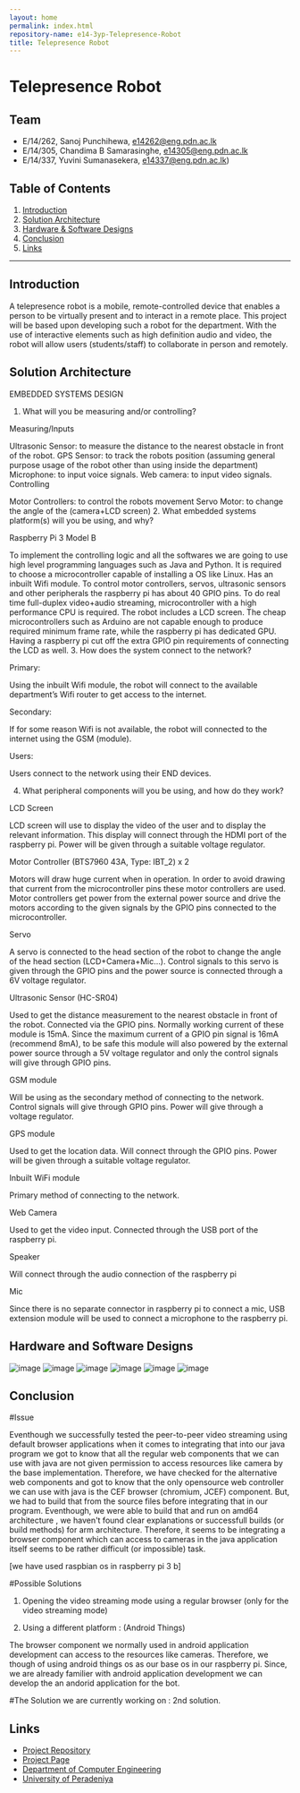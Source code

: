 ```yaml
---
layout: home
permalink: index.html
repository-name: e14-3yp-Telepresence-Robot
title: Telepresence Robot
---
```

# Telepresence Robot
## Team
-  E/14/262, Sanoj Punchihewa, [e14262@eng.pdn.ac.lk](mailto:e14262@eng.pdn.ac.lk)
-  E/14/305, Chandima B Samarasinghe, [e14305@eng.pdn.ac.lk](mailto:e14305@eng.pdn.ac.lk)
-  E/14/337, Yuvini Sumanasekera, [e14337@eng.pdn.ac.lk](mailto:e14337@eng.pdn.ac.lk))
## Table of Contents
1. [Introduction](#introduction)
2. [Solution Architecture](#solution-architecture )
3. [Hardware & Software Designs](#hardware-and-software-designs)
4. [Conclusion](#conclusion)
5. [Links](#links)

---

## Introduction

A telepresence robot is a mobile, remote-controlled device that enables a person to be virtually present and to interact in a remote place. This project will be based upon developing such a robot for the department. With the use of interactive elements such as high definition audio and video, the robot will allow users (students/staff) to collaborate in person and remotely.


## Solution Architecture

EMBEDDED SYSTEMS DESIGN

 

1. What will you be measuring and/or controlling?

 Measuring/Inputs

Ultrasonic Sensor: to measure the distance to the nearest obstacle in front of the robot.
GPS Sensor: to track the robots position (assuming general purpose usage of the robot other than using inside the department)
Microphone: to input voice signals.
Web camera: to input video signals.
Controlling

Motor Controllers: to control the robots movement
Servo Motor: to change the angle of the (camera+LCD screen)
2. What embedded systems platform(s) will you be using, and why?

 Raspberry Pi 3 Model B

To implement the controlling logic and all the softwares we are going to use high level programming languages such as Java and Python. It is required to choose a microcontroller capable of installing a OS like Linux.
Has an inbuilt Wifi module.
To control motor controllers, servos, ultrasonic sensors and other peripherals the raspberry pi has about 40 GPIO pins.
To do real time full-duplex video+audio streaming, microcontroller with a high performance CPU is required.
The robot includes a LCD screen. The cheap microcontrollers such as Arduino are not capable enough to produce required minimum frame rate, while the raspberry pi has dedicated GPU. Having a raspberry pi cut off the extra GPIO pin requirements of connecting the LCD as well.
 3. How does the system connect to the network?

 Primary:

Using the inbuilt Wifi module, the robot will connect to the available department’s Wifi router to get access to the internet.

 

Secondary:

If for some reason Wifi is not available, the robot will connected to the internet using the GSM (module).

 

Users:

Users connect to the network using their END devices. 

 

4. What peripheral components will you be using, and how do they work?

 

LCD Screen

LCD screen will use to display the video of the user and to display the relevant information. This display will connect through the HDMI port of the raspberry pi. Power will be given through a suitable voltage regulator.    

 

Motor Controller (BTS7960 43A, Type: IBT_2) x 2

Motors will draw huge current when in operation. In order to avoid drawing that current from the microcontroller pins these motor controllers are used. Motor controllers get power from the external power source and drive the motors according to the given signals by the GPIO pins connected to the microcontroller.

   

Servo

A servo is connected to the head section of the robot to change the angle of the head section (LCD+Camera+Mic…). Control signals to this servo is given through the GPIO pins and the power source is connected through a 6V voltage regulator.

 

Ultrasonic Sensor (HC-SR04)

Used to get the distance measurement to the nearest obstacle in front of the robot. Connected via the GPIO pins. Normally working current of these module is 15mA. Since the maximum current of a GPIO pin signal is 16mA (recommend 8mA), to be safe this module will also powered by the external power source through a 5V voltage regulator and only the control signals will give through GPIO pins.

 

GSM module

Will be using as the secondary method of connecting to the network. Control signals will give through GPIO pins. Power will give through a voltage regulator.

 

GPS module

Used to get the location data. Will connect through the GPIO pins. Power will be given through a suitable voltage regulator.

 

Inbuilt WiFi module

Primary method of connecting to the network.

 

Web Camera

Used to get the video input. Connected through the USB port of the raspberry pi.

 

Speaker

Will connect through the audio connection of the raspberry pi

 

Mic

Since there is no separate connector in raspberry pi to connect a mic, USB extension module will be used to connect a microphone to the raspberry pi.

 

## Hardware and Software Designs

![image](https://user-images.githubusercontent.com/73756777/120496303-14412580-c3db-11eb-8b82-c84132aa0a89.png)
![image](https://user-images.githubusercontent.com/73756777/120496370-2327d800-c3db-11eb-8be0-50f0d2bf2d5b.png)
![image](https://user-images.githubusercontent.com/73756777/120496394-28852280-c3db-11eb-9e44-5650c0d07b41.png)
![image](https://user-images.githubusercontent.com/73756777/120496684-641fec80-c3db-11eb-86da-f228b5879483.png)
![image](https://user-images.githubusercontent.com/73756777/120496702-684c0a00-c3db-11eb-9c2d-60d84346cbe8.png)
![image](https://user-images.githubusercontent.com/73756777/120496817-831e7e80-c3db-11eb-985b-282347ba6d6d.png)


## Conclusion
#Issue

Eventhough we successfully tested the peer-to-peer video streaming using default browser applications when it comes to integrating that into our java program we got to know that all the regular web components that we can use with java are not given permission to access resources like camera by the base implementation. Therefore, we have checked for the alternative web components and got to know that the only opensource web controller we can use with java is the CEF browser (chromium, JCEF) component. But, we had to build that from the source files before integrating that in our program. Eventhough, we were able to build that and run on amd64 architecture , we haven't found clear explanations or successfull builds (or build methods) for arm architecture. Therefore, it seems to be integrating a browser component which can access to cameras in the java application itself seems to be rather difficult (or impossible) task.

[we have used raspbian os in raspberry pi 3 b]

#Possible Solutions

01) Opening the video streaming mode using a regular browser (only for the video streaming mode)

02) Using a different platform : (Android Things)

The browser component we normally used in android application development can access to the resources like cameras. Therefore, we though of using android things os as our base os in our raspberry pi. Since, we are already familier with android application development we can develop the an andorid application for the bot.

#The Solution we are currently working on : 2nd solution.

## Links

- <a href = "https://github.com/cepdnaclk/e14-3yp-Telepresence-Robot" target = "_blank"> Project Repository </a>
- <a href = "https://cepdnaclk.github.io/e14-3yp-Telepresence-Robot/" target = "_blank">Project Page</a>
- <a href = "http://www.ce.pdn.ac.lk/" target = "_blank">Department of Computer Engineering</a>
- <a href = "https://ce.pdn.ac.lk/" target = "_blank">University of Peradeniya</a>



[//]: # (Please refer this to learn more about Markdown syntax)
[//]: # (https://github.com/adam-p/markdown-here/wiki/Markdown-Cheatsheet)
